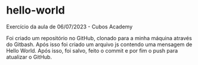 # hello-world
 Exercício da aula de 06/07/2023 - Cubos Academy

 Foi criado um repositório no GitHub, clonado para a minha máquina através do Gitbash. Após isso foi criado um arquivo js contendo uma mensagem de Hello World. Após isso, foi salvo, feito o commit e por fim o push para atualizar o GitHub.
